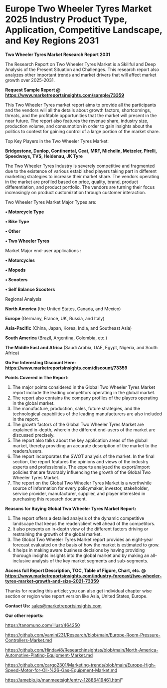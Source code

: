  # Europe Two Wheeler Tyres Market 2025 Industry Product Type, Application, Competitive Landscape, and Key Regions 2031

<strong>Two Wheeler Tyres Market Research Report 2031</strong>

The Research Report on Two Wheeler Tyres Market is a Skillful and Deep Analysis of the Present Situation and Challenges. This research report also analyzes other important trends and market drivers that will affect market growth over 2025-2031.

<strong>Request Sample Report @ <a href=https://www.marketreportsinsights.com/sample/73359>https://www.marketreportsinsights.com/sample/73359</a></strong>

This Two Wheeler Tyres market report aims to provide all the participants and the vendors will all the details about growth factors, shortcomings, threats, and the profitable opportunities that the market will present in the near future. The report also features the revenue share, industry size, production volume, and consumption in order to gain insights about the politics to contest for gaining control of a large portion of the market share.

Top Key Players in the Two Wheeler Tyres Market:

<strong>Bridgestone, Dunlop, Continental, Ceat, MRF, Michelin, Metzeler, Pirelli, Speedways, TVS, Heidenau, JK Tyre</strong>

The Two Wheeler Tyres Industry is severely competitive and fragmented due to the existence of various established players taking part in different marketing strategies to increase their market share. The vendors operating in the market are profiled based on price, quality, brand, product differentiation, and product portfolio. The vendors are turning their focus increasingly on product customization through customer interaction.

Two Wheeler Tyres Market Major Types are:

<strong>• Motorcycle Type

• Bike Type

• Other

• Two Wheeler Tyres</strong>

Market Major end-user applications :

<strong>• Motorcycles

• Mopeds

• Scooters

• Self Balance Scooters</strong>

Regional Analysis

</u><strong><b>North America</b></strong> (the United States, Canada, and Mexico)

<strong><b>Europe </b></strong>(Germany, France, UK, Russia, and Italy)

<strong><b>Asia-Pacific</b></strong> (China, Japan, Korea, India, and Southeast Asia)

<strong><b>South America</b></strong> (Brazil, Argentina, Colombia, etc.)

<strong><b>The Middle East and Africa</b></strong> (Saudi Arabia, UAE, Egypt, Nigeria, and South Africa)

<strong>Go For Interesting Discount Here: <a href=https://www.marketreportsinsights.com/discount/73359>https://www.marketreportsinsights.com/discount/73359</a></strong>

<strong>Points Covered in The Report:</strong>
<ol>
  <li>The major points considered in the Global Two Wheeler Tyres Market report include the leading competitors operating in the global market.</li>
  <li>The report also contains the company profiles of the players operating in the global market.</li>
  <li>The manufacture, production, sales, future strategies, and the technological capabilities of the leading manufacturers are also included in the report.</li>
  <li>The growth factors of the Global Two Wheeler Tyres Market are explained in-depth, wherein the different end-users of the market are discussed precisely.</li>
  <li>The report also talks about the key application areas of the global market, thereby providing an accurate description of the market to the readers/users.</li>
  <li>The report incorporates the SWOT analysis of the market. In the final section, the report features the opinions and views of the industry experts and professionals. The experts analyzed the export/import policies that are favorably influencing the growth of the Global Two Wheeler Tyres Market.</li>
  <li>The report on the Global Two Wheeler Tyres Market is a worthwhile source of information for every policymaker, investor, stakeholder, service provider, manufacturer, supplier, and player interested in purchasing this research document.</li>
</ol>
<strong>Reasons for Buying Global Two Wheeler Tyres Market Report:</strong>

<ol>
  <li>The report offers a detailed analysis of the dynamic competitive landscape that keeps the reader/client well ahead of the competitors.</li>
  <li>It also presents an in-depth view of the different factors driving or restraining the growth of the global market.</li>
  <li>The Global Two Wheeler Tyres Market report provides an eight-year forecast evaluated on the basis of how the market is estimated to grow.</li>
  <li>It helps in making aware business decisions by having providing thorough insights insights into the global market and by making an all-inclusive analysis of the key market segments and sub-segments.</li>
</ol>
<strong>Access full Report Description, TOC, Table of Figure, Chart, etc. @ <a href=https://www.marketreportsinsights.com/industry-forecast/two-wheeler-tyres-market-growth-and-size-2021-73359>https://www.marketreportsinsights.com/industry-forecast/two-wheeler-tyres-market-growth-and-size-2021-73359</a></strong>


Thanks for reading this article; you can also get individual chapter wise section or region wise report version like Asia, United States, Europe.

<strong>Contact Us:</strong>
sales@marketreportsinsights.com

<strong>Our other reports:</strong>

<a href=https://tanomuno.com/illust/464250>https://tanomuno.com/illust/464250</a>

<a href=https://github.com/yamini231/Research/blob/main/Europe-Room-Pressure-Controllers-Market.md>https://github.com/yamini231/Research/blob/main/Europe-Room-Pressure-Controllers-Market.md</a>

<a href=https://github.com/Hindavi8/Researchinsightss/blob/main/North-America-Automotive-Plating-Equipment-Market.md>https://github.com/Hindavi8/Researchinsightss/blob/main/North-America-Automotive-Plating-Equipment-Market.md</a>

<a href=https://github.com/cargo2301/Marketing-trends/blob/main/Europe-High-Speed-Motor-for-Oil-%26-Gas-Equipment-Market.md>https://github.com/cargo2301/Marketing-trends/blob/main/Europe-High-Speed-Motor-for-Oil-%26-Gas-Equipment-Market.md</a>

<a href=https://ameblo.jp/manmeetsigh/entry-12886419461.html>https://ameblo.jp/manmeetsigh/entry-12886419461.html</a>"
